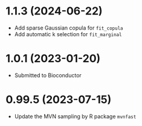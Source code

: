 # 1.1.3 (2024-06-22)
* Add sparse Gaussian copula for `fit_copula`
* Add automatic k selection for `fit_marginal`

# 1.0.1 (2023-01-20)
* Submitted to Bioconductor

# 0.99.5 (2023-07-15)
* Update the MVN sampling by R package `mvnfast`
